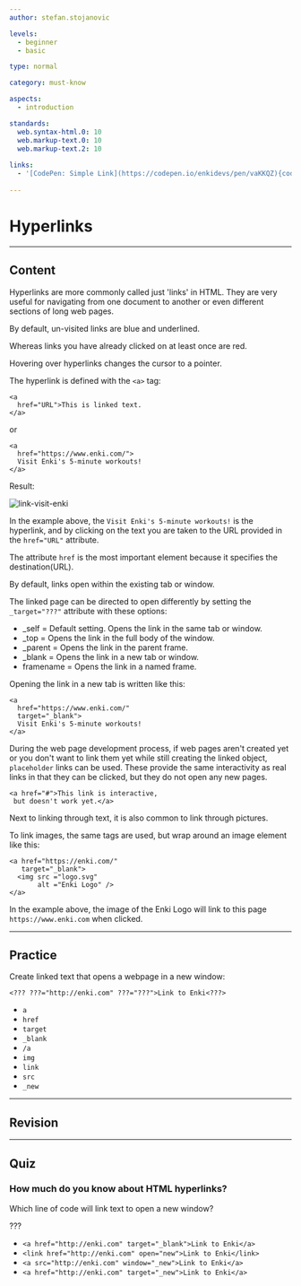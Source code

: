 ```yaml
---
author: stefan.stojanovic

levels:
  - beginner
  - basic

type: normal

category: must-know

aspects:
  - introduction

standards:
  web.syntax-html.0: 10
  web.markup-text.0: 10
  web.markup-text.2: 10
  
links:
  - '[CodePen: Simple Link](https://codepen.io/enkidevs/pen/vaKKQZ){code}'
  
---
```

# Hyperlinks
---
## Content

Hyperlinks are more commonly called just 'links' in HTML. They are very useful for navigating from one document to another or even different sections of long web pages.

By default, un-visited links are blue and underlined.

Whereas links you have already clicked on at least once are red.

Hovering over hyperlinks changes the cursor to a pointer.

The hyperlink is defined with the `<a>` tag:
```
<a
  href="URL">This is linked text.
</a>
```
or
```
<a
  href="https://www.enki.com/">
  Visit Enki's 5-minute workouts!
</a>
```
Result:

![link-visit-enki](%3Csvg%20xmlns%3D%22http%3A%2F%2Fwww.w3.org%2F2000%2Fsvg%22%20style%3D%22width%3A100%25%22%20viewBox%3D%220%200%20320%2052%22%3E%3Cg%20fill%3D%22none%22%20fill-rule%3D%22evenodd%22%3E%3Crect%20width%3D%22320%22%20height%3D%2252%22%20fill%3D%22%23FFF%22%20rx%3D%229%22%2F%3E%3Ctext%20fill%3D%22%230001EE%22%20font-family%3D%22ArialMT%2C%20Arial%22%20font-size%3D%2216%22%3E%3Ctspan%20x%3D%2220%22%20y%3D%2232%22%3EVisit%20Enki%26apos%3Bs%205-minute%20workouts!%3C%2Ftspan%3E%3C%2Ftext%3E%3Cpath%20stroke%3D%22%230001EE%22%20stroke-linecap%3D%22square%22%20d%3D%22M20.5%2033.5h215%22%2F%3E%3C%2Fg%3E%3C%2Fsvg%3E)

<!--[View CodePen](https://codepen.io/enkidevs/pen/vaKKQZ)-->

In the example above, the `Visit Enki's 5-minute workouts!` is the hyperlink, and by clicking on the text you are taken to the URL provided in the `href="URL"` attribute.

The attribute `href` is the most important element because it specifies the destination(URL).

By default, links open within the existing tab or window. 

The linked page can be directed to open differently by setting  the `_target="???"` attribute with these options:

 - _self     = Default setting. Opens the link in the same tab or window.
 - _top      = Opens the link in the full body of the window.
 - _parent   = Opens the link in the parent frame.
 - _blank    = Opens the link in a new tab or window.
 - framename = Opens the link in a named frame.

Opening the link in a new tab is written like this:
```
<a
  href="https://www.enki.com/"
  target="_blank">
  Visit Enki's 5-minute workouts!
</a>
```

During the web page development process, if web pages aren't created yet or you don't want to link them yet while still creating the linked object, `placeholder` links can be used. These provide the same interactivity as real links in that they can be clicked, but they do not open any new pages.

```
<a href="#">This link is interactive,
 but doesn't work yet.</a>
```

Next to linking through text, it is also common to link through pictures.

To link images, the same tags are used, but wrap around an image element like this: 

```
<a href="https://enki.com/" 
   target="_blank">
  <img src ="logo.svg" 
       alt ="Enki Logo" />
</a>
```

In the example above, the image of the Enki Logo will link to this page `https://www.enki.com` when clicked.

---
## Practice

Create linked text that opens a webpage in a new window:

```
<??? ???="http://enki.com" ???="???">Link to Enki<???>
```

* `a`
* `href`
* `target`
* `_blank`
* `/a`
* `img`
* `link`
* `src`
* `_new`


---
## Revision




---
## Quiz

### How much do you know about HTML hyperlinks?

Which line of code will link text to open a new window?

???

* `<a href="http://enki.com" target="_blank">Link to Enki</a>`
* `<link href="http://enki.com" open="new">Link to Enki</link>`
* `<a src="http://enki.com" window="_new">Link to Enki</a>`
* `<a href="http://enki.com" target="_new">Link to Enki</a>`
